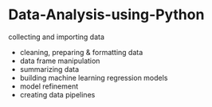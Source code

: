 # Data-Analysis-using-Python


collecting and importing data 
- cleaning, preparing & formatting data 
- data frame manipulation 
- summarizing data 
- building machine learning regression models 
- model refinement 
- creating data pipelines 

